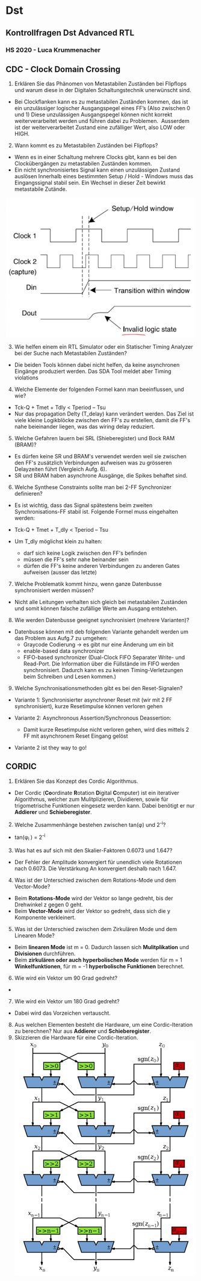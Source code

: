 
[comment]: <> (Open the markdown window with CTRL+SHIFT+M)



# Dst
## Kontrollfragen Dst Advanced RTL
### HS 2020 - Luca Krummenacher

## CDC - **C**lock **D**omain **C**rossing
1. Erklären Sie das Phänomen von Metastabilen Zuständen bei Flipflops und warum
diese in der Digitalen Schaltungstechnik unerwünscht sind.
- Bei Clockflanken kann es zu metastabilen Zuständen kommen, das ist ein
unzulässiger logischer Ausgangspegel eines FF’s (Also zwischen 0 und 1)
Diese unzulässigen Ausgangspegel können nicht korrekt weiterverarbeitet werden
und führen dabei zu Problemen.  Ausserdem ist der weiterverarbeitet Zustand
eine zufälliger Wert, also LOW oder HIGH.

2. Wann kommt es zu Metastabilen Zuständen bei Flipflops?
- Wenn es in einer Schaltung mehrere Clocks gibt, kann es bei den Clockübergängen zu metastabilen Zuständen kommen. 
- Ein nicht synchronisiertes Signal kann einen unzulässigen Zustand auslösen
Innerhalb eines bestimmten Setup / Hold - Windows muss das Eingangssignal stabil
sein. Ein Wechsel in dieser Zeit bewirkt metastabile Zutände.

![](Invalid.png)  

3. Wie helfen einem ein RTL Simulator oder ein Statischer Timing Analyzer bei der Suche nach Metastabilen Zuständen?
- Die beiden Tools können dabei nicht helfen, da keine asynchronen Eingänge produziert werden. Das SDA Tool meldet aber Timing violations

4. Welche Elemente der folgenden Formel kann man beeinflussen, und wie?
- Tck-Q + Tmet + Tdly < Tperiod – Tsu 
- Nur das propagation Delty (T_delay) kann verändert werden.
Das Ziel ist viele kleine Logikblöcke zwischen den FF's zu
erstellen, damit die FF's nahe beieinander liegen, was das
wiring delay reduziert.


5. Welche Gefahren lauern bei SRL (Shieberegister) und Bock RAM (BRAM)?  
- Es dürfen keine SR und BRAM's verwendet werden weil sie zwischen den FF's zusätzlich Verbindungen aufweisen was zu grösseren
Delayzeiten führt (Vergleich Aufg. 6).
- SR und BRAM haben asynchrone Ausgänge, die Spikes behaftet sind.


6. Welche Synthese Constraints sollte man bei 2-FF Synchronizer definieren?  
- Es ist wichtig, dass das Signal spätestens beim zweiten Synchronisations-FF stabil ist.
Folgende Formel muss eingehalten werden:

- Tck-Q + Tmet + T_dly < Tperiod – Tsu 

- Um T_dly möglichst klein zu halten:
  - darf sich keine Logik zwischen den FF's befinden
  - müssen die FF's sehr nahe beinander sein
  - dürfen die FF's keine anderen Verbindungen zu anderen Gates aufweisen (ausser das letzte)

7. Welche Problematik kommt hinzu, wenn ganze Datenbusse synchronisiert werden müssen?  
- Nicht alle Leitungen verhalten sich gleich bei metastabilen Zuständen und somit können falsche zufällige Werte am Ausgang entstehen.

8. Wie werden Datenbusse geeignet synchronisiert (mehrere Varianten)?  
- Datenbusse können mit deb folgenden Variante gehandelt werden um das Problem aus Aufg.7 zu umgehen:
  - Graycode Codierung -> es gibt nur eine Änderung um ein bit
  - enable-based data synchronizer
  - FIFO-based synchronizer (Dual-Clock FIFO
Separater Write- und Read-Port. Die Information über die Füllstände im FIFO werden synchronisiert. Dadurch kann es zu keinen Timing-Verletzungen beim Schreiben und Lesen kommen.)

9. Welche Synchronisationsmethoden gibt es bei den Reset-Signalen? 
- Variante 1: Synchronisierter asynchroner Reset mit (wir mit 2 FF synchronisiert), kurze Resetimpulse können verloren gehen
- Variante 2: Asynchronous Assertion/Synchronous Deassertion:
  - Damit kurze Resetimpulse nicht verloren gehen, wird dies mittels 2 FF mit asynchronem Reset Eingang gelöst

- Variante 2 ist they way to go!



## CORDIC

1. Erklären Sie das Konzept des Cordic Algorithmus. 
- Der Cordic (**Co**ordinate **R**otation **D**igital **C**omputer) ist ein iterativer Algorithmus, welcher zum Mulitplizieren, Dividieren, sowie für trigometrische Funktionen eingesetz werden kann. Dabei benötigt er nur **Addierer** und **Schieberegister**.

2. Welche Zusammenhänge bestehen zwischen tan(&phi;) und 2<sup>-i</sup>?
- tan(&phi;<sub>i </sub>) = 2<sup>-i</sup>
 
3. Was hat es auf sich mit den Skalier-Faktoren 0.6073 und 1.647?
- Der Fehler der Amplitude konvergiert für unendlich viele Rotationen nach 0.6073.
Die Verstärkung An konvergiert deshalb nach 1.647.

4. Was ist der Unterschied zwischen dem Rotations-Mode und dem Vector-Mode? 
- Beim **Rotations-Mode** wird der Vektor so lange gedreht, bis der Drehwinkel z gegen 0 geht.
- Beim **Vector-Mode** wird der Vektor so gedreht, dass sich die y Komponente verkleinert.

5. Was ist der Unterschied zwischen dem Zirkulären Mode und dem Linearen Mode? 
- Beim **linearen Mode** ist m = 0. Dadurch lassen sich **Mulitplikation** und **Divisionen** durchführen.
- Beim **zirkulären oder auch hyperbolischen Mode** werden für m = 1 **Winkelfunktionen**, für m = -1 **hyperbolische Funktionen** berechnet.

6. Wie wird ein Vektor um 90 Grad gedreht? 
- 


7. Wie wird ein Vektor um 180 Grad gedreht? 
- Dabei wird das Vorzeichen vertauscht.


8. Aus welchen Elementen besteht die Hardware, um eine Cordic-Iteration zu berechnen?
Nur aus **Addierer** und **Schieberegister**.
 
9. Skizzieren die Hardware für eine Cordic-Iteration.
![](CordicSchaltung.png)  

